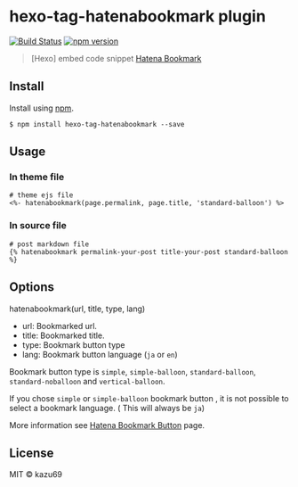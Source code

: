 hexo-tag-hatenabookmark plugin
================

[![Build Status](https://drone.io/github.com/kazu69/hexo-tag-hatenabookmark/status.png)](https://drone.io/github.com/kazu69/hexo-tag-hatenabookmark/latest) [![npm version](https://badge.fury.io/js/hexo-tag-hatenabookmark.svg)](http://badge.fury.io/js/hexo-tag-hatenabookmark)

> [Hexo] embed code snippet [Hatena Bookmark](http://b.hatena.ne.jp/)

## Install

Install using [npm](https://npmjs.org/package/hexo-tag-hatenabookmark).

```
$ npm install hexo-tag-hatenabookmark --save
```
## Usage

### In theme file

```
# theme ejs file
<%- hatenabookmark(page.permalink, page.title, 'standard-balloon') %>
```
### In source file

```
# post markdown file
{% hatenabookmark permalink-your-post title-your-post standard-balloon %}
```

## Options

hatenabookmark(url, title, type, lang)

- url: Bookmarked url.
- title: Bookmarked title.
- type: Bookmark button type
- lang: Bookmark button language (```ja``` or ```en```)

Bookmark button type is ```simple```, ```simple-balloon```, ```standard-balloon```, ```standard-noballoon``` and ```vertical-balloon```.

If you chose ```simple``` or ```simple-balloon``` bookmark button , it is not possible to select a bookmark language. ( This will always be ```ja```)

More information see [Hatena Bookmark Button](http://b.hatena.ne.jp/guide/bbutton) page.

## License

MIT © kazu69
